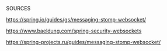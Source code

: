SOURCES

https://spring.io/guides/gs/messaging-stomp-websocket/

https://www.baeldung.com/spring-security-websockets

https://spring-projects.ru/guides/messaging-stomp-websocket/